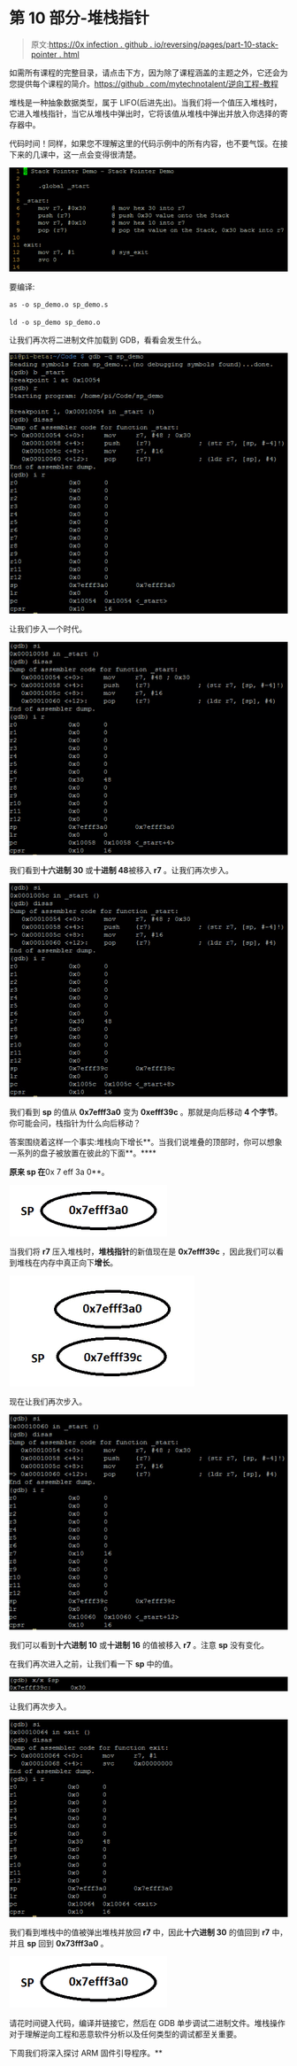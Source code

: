 # 第 10 部分-堆栈指针

> 原文:[https://0x infection . github . io/reversing/pages/part-10-stack-pointer . html](https://0xinfection.github.io/reversing/pages/part-10-stack-pointer.html)

如需所有课程的完整目录，请点击下方，因为除了课程涵盖的主题之外，它还会为您提供每个课程的简介。[https://github . com/mytechnotalent/逆向工程-教程](https://github.com/mytechnotalent/Reverse-Engineering-Tutorial)

堆栈是一种抽象数据类型，属于 LIFO(后进先出)。当我们将一个值压入堆栈时，它进入堆栈指针，当它从堆栈中弹出时，它将该值从堆栈中弹出并放入你选择的寄存器中。

代码时间！同样，如果您不理解这里的代码示例中的所有内容，也不要气馁。在接下来的几课中，这一点会变得很清楚。

![](img/2d61b1a2ed097fbe97c12ba317af2744.png)

要编译:

```
as -o sp_demo.o sp_demo.s

ld -o sp_demo sp_demo.o

```

让我们再次将二进制文件加载到 GDB，看看会发生什么。

![](img/740ae0bc25007f96474acac7ed138b8f.png)

让我们步入一个时代。

![](img/4dfc08c378f93fb4fd0dbde130f48201.png)

我们看到**十六进制 30** 或**十进制 48**被移入 **r7** 。让我们再次步入。

![](img/2a35755ee203065d2d97b7eeff16a884.png)

我们看到 **sp** 的值从 **0x7efff3a0** 变为 **0xefff39c** 。那就是向后移动 **4 个字节**。你可能会问，栈指针为什么向后移动？

答案围绕着这样一个事实:堆栈向下增长**。当我们说堆叠的顶部时，你可以想象一系列的盘子被放置在彼此的下面**。****

 **原来 **sp** 在**0x 7 eff 3a 0**。

![](img/fdd6bbbe595770e4b71402281e3880a9.png)

当我们将 **r7** 压入堆栈时，**堆栈指针**的新值现在是 **0x7efff39c** ，因此我们可以看到堆栈在内存中真正向下**增长**。

![](img/66963b9d459c06aee1e8db383e7fa3b8.png)

现在让我们再次步入。

![](img/925e9355e1dda8096354e160d6449060.png)

我们可以看到**十六进制 10** 或**十进制 16** 的值被移入 **r7** 。注意 **sp** 没有变化。

在我们再次进入之前，让我们看一下 **sp** 中的值。

![](img/f188b59ab7d1e4de8e6d2f288a786dac.png)

让我们再次步入。

![](img/74b2d1eece6a13316e32b13f77321276.png)

我们看到堆栈中的值被弹出堆栈并放回 **r7** 中，因此**十六进制 30** 的值回到 **r7** 中，并且 **sp** 回到 **0x73fff3a0** 。

![](img/db0b06bfbdadbf3ce8f6f5ec6b27fe25.png)

请花时间键入代码，编译并链接它，然后在 GDB 单步调试二进制文件。堆栈操作对于理解逆向工程和恶意软件分析以及任何类型的调试都至关重要。

下周我们将深入探讨 ARM 固件引导程序。**